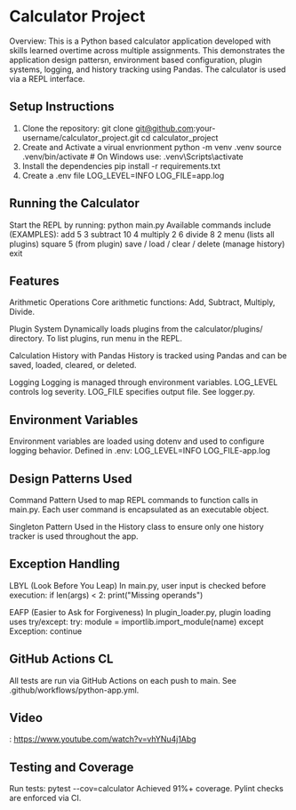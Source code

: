 # Calculator Project
Overview:
This is a Python based calculator application developed with skills learned overtime across multiple assignments. This demonstrates the application design pattersn, environment based configuration, plugin systems, logging, and history tracking using Pandas. The calculator is used via a REPL interface.


## Setup Instructions
1. Clone the repository:
   git clone git@github.com:your-username/calculator_project.git
   cd calculator_project
2. Create and Activate a virual envrionment
   python -m venv .venv
   source .venv/bin/activate  # On Windows use: .venv\Scripts\activate
3. Install the dependencies
   pip install -r requirements.txt
4. Create a .env file
   LOG_LEVEL=INFO
   LOG_FILE=app.log

## Running the Calculator
  Start the REPL by running:
  python main.py
Available commands include (EXAMPLES):
add 5 3
subtract 10 4
multiply 2 6
divide 8 2
menu (lists all plugins)
square 5 (from plugin)
save / load / clear / delete (manage history)
exit

## Features
Arithmetic Operations
Core arithmetic functions: Add, Subtract, Multiply, Divide.

Plugin System
Dynamically loads plugins from the calculator/plugins/ directory.
To list plugins, run menu in the REPL.

Calculation History with Pandas
History is tracked using Pandas and can be saved, loaded, cleared, or deleted.

Logging
Logging is managed through environment variables.
LOG_LEVEL controls log severity.
LOG_FILE specifies output file.
See logger.py.

## Environment Variables
Environment variables are loaded using dotenv and used to configure logging behavior.
Defined in .env:
 LOG_LEVEL=INFO
 LOG_FILE-app.log

## Design Patterns Used
Command Pattern
Used to map REPL commands to function calls in main.py. Each user command is encapsulated as an executable object.

Singleton Pattern
Used in the History class to ensure only one history tracker is used throughout the app.

## Exception Handling
LBYL (Look Before You Leap)
In main.py, user input is checked before execution:
  if len(args) < 2:
    print("Missing operands")

EAFP (Easier to Ask for Forgiveness)
In plugin_loader.py, plugin loading uses try/except:
  try:
    module = importlib.import_module(name)
except Exception:
    continue

## GitHub Actions CL
All tests are run via GitHub Actions on each push to main. See .github/workflows/python-app.yml.

## Video
: https://www.youtube.com/watch?v=vhYNu4j1Abg

## Testing and Coverage
Run tests: pytest --cov=calculator
Achieved 91%+ coverage.
Pylint checks are enforced via CI.

